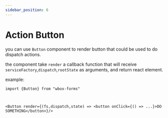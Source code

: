```yaml
---
sidebar_position: 6
---
```


# Action Button


you can use `Button` component to render button that could be used to do dispatch actions.


the component take `render` a callback function that will receive `serviceFactory`,`dispatch`,`rootState` as arguments,
and return react element.

example:

    import {Button} from "wbox-forms"


    
    <Button render={(fs,dispatch,state) => <button onClick={() => ...}>DO SOMETHING</button>}/>


